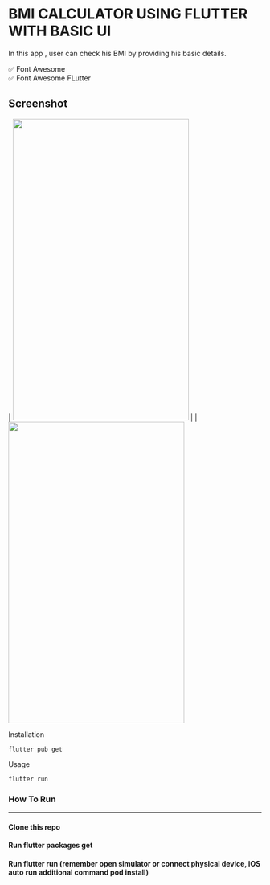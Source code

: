 # BMI CALCULATOR USING FLUTTER WITH BASIC UI

In this app , user can check his BMI by providing his basic details.


✅ Font Awesome\
✅ Font Awesome FLutter



## Screenshot

| <img src="https://user-images.githubusercontent.com/51333268/134778450-413723a9-5acb-4280-a1e6-60d89b8af60c.PNG"  width="350 " height="600"/> | | <img src="https://user-images.githubusercontent.com/51333268/134778451-d2e3eaaf-b01d-4e43-9cd7-4aebe1e130fe.PNG"  width="350 " height="600"/>




Installation

```
flutter pub get
```
Usage 

```
flutter run
```


### How To Run
-----------------------
#### Clone this repo
#### Run flutter packages get
#### Run flutter run (remember open simulator or connect physical device, iOS auto run additional command pod install)


